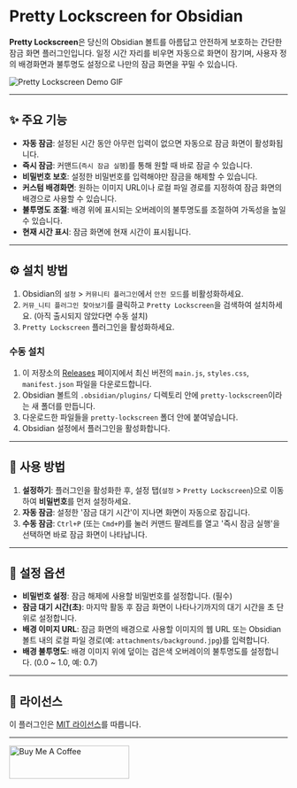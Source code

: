 # Pretty Lockscreen for Obsidian

**Pretty Lockscreen**은 당신의 Obsidian 볼트를 아름답고 안전하게 보호하는 간단한 잠금 화면 플러그인입니다. 일정 시간 자리를 비우면 자동으로 화면이 잠기며, 사용자 정의 배경화면과 불투명도 설정으로 나만의 잠금 화면을 꾸밀 수 있습니다.

![Pretty Lockscreen Demo GIF](prettyLockscreen.gif)

---
## ✨ 주요 기능

* **자동 잠금**: 설정된 시간 동안 아무런 입력이 없으면 자동으로 잠금 화면이 활성화됩니다.
* **즉시 잠금**: 커맨드(`즉시 잠금 실행`)를 통해 원할 때 바로 잠글 수 있습니다.
* **비밀번호 보호**: 설정한 비밀번호를 입력해야만 잠금을 해제할 수 있습니다.
* **커스텀 배경화면**: 원하는 이미지 URL이나 로컬 파일 경로를 지정하여 잠금 화면의 배경으로 사용할 수 있습니다.
* **불투명도 조절**: 배경 위에 표시되는 오버레이의 불투명도를 조절하여 가독성을 높일 수 있습니다.
* **현재 시간 표시**: 잠금 화면에 현재 시간이 표시됩니다.

---
## ⚙️ 설치 방법

1.  Obsidian의 `설정` > `커뮤니티 플러그인`에서 `안전 모드`를 비활성화하세요.
2.  `커뮤_니티 플러그인 찾아보기`를 클릭하고 `Pretty Lockscreen`을 검색하여 설치하세요. (아직 출시되지 않았다면 수동 설치)
3.  `Pretty Lockscreen` 플러그인을 활성화하세요.

### 수동 설치

1.  이 저장소의 [Releases](https://github.com/BeautyKim/obsidian-pretty-lockscreen) 페이지에서 최신 버전의 `main.js`, `styles.css`, `manifest.json` 파일을 다운로드합니다.
2.  Obsidian 볼트의 `.obsidian/plugins/` 디렉토리 안에 `pretty-lockscreen`이라는 새 폴더를 만듭니다.
3.  다운로드한 파일들을 `pretty-lockscreen` 폴더 안에 붙여넣습니다.
4.  Obsidian 설정에서 플러그인을 활성화합니다.

---
## 🚀 사용 방법

1.  **설정하기**: 플러그인을 활성화한 후, 설정 탭(`설정` > `Pretty Lockscreen`)으로 이동하여 **비밀번호**를 먼저 설정하세요.
2.  **자동 잠금**: 설정한 '잠금 대기 시간'이 지나면 화면이 자동으로 잠깁니다.
3.  **수동 잠금**: `Ctrl+P` (또는 `Cmd+P`)를 눌러 커맨드 팔레트를 열고 '즉시 잠금 실행'을 선택하면 바로 잠금 화면이 나타납니다.

---
## 🔧 설정 옵션

* **비밀번호 설정**: 잠금 해제에 사용할 비밀번호를 설정합니다. (필수)
* **잠금 대기 시간(초)**: 마지막 활동 후 잠금 화면이 나타나기까지의 대기 시간을 초 단위로 설정합니다.
* **배경 이미지 URL**: 잠금 화면의 배경으로 사용할 이미지의 웹 URL 또는 Obsidian 볼트 내의 로컬 파일 경로(예: `attachments/background.jpg`)를 입력합니다.
* **배경 불투명도**: 배경 이미지 위에 덮이는 검은색 오버레이의 불투명도를 설정합니다. (0.0 ~ 1.0, 예: 0.7)

---
## 📄 라이선스

이 플러그인은 [MIT 라이선스](LICENSE)를 따릅니다.

---
<a href="https://www.buymeacoffee.com/beautyKim" target="_blank">
  <img src="https://cdn.buymeacoffee.com/buttons/v2/default-yellow.png" alt="Buy Me A Coffee" style="height: 60px !important;width: 217px !important;">
</a>
